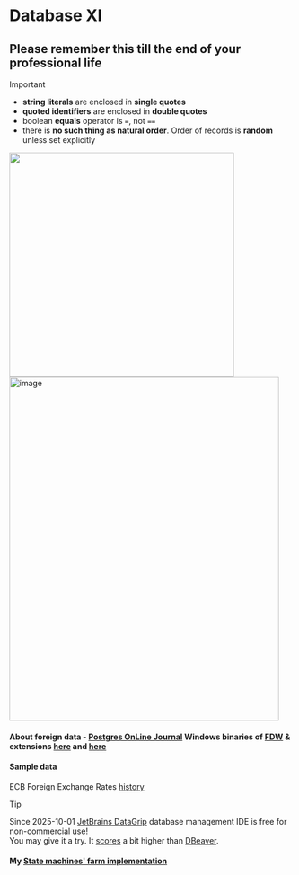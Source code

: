 # Database XI
## Please remember this till the end of your professional life
> [!IMPORTANT]
> - **string literals** are enclosed in **single quotes**
> - **quoted identifiers** are enclosed in **double quotes**
> - boolean **equals** operator is `=`, not `==`
> - there is **no such thing as natural order**. Order of records is **random** unless set explicitly
>   

<kbd><img width="400" src="https://github.com/user-attachments/assets/01c7a915-6be8-41be-b050-78612ad1c5ed" /></kbd>
<img width="480" height="612" alt="image" src="https://github.com/user-attachments/assets/80539a48-537a-4cb5-971c-3edaa7c56de7" />


#### About foreign data - [Postgres OnLine Journal](https://www.postgresonline.com/) Windows binaries of [FDW](https://www.postgresql.org/docs/current/ddl-foreign-data.html) & extensions [here](https://www.postgresonline.com/winextensions.php) and [here](https://www.postgresonline.com/journal/index.php?/categories/47-postgresql-versions)
#### Sample data
ECB Foreign Exchange Rates [history](https://www.ecb.europa.eu/stats/eurofxref/eurofxref-hist.zip)  
> [!TIP]
> Since 2025-10-01 [JetBrains DataGrip](https://www.jetbrains.com/datagrip/) database management IDE is free for non-commercial use!  
> You may give it a try. It [scores](https://www.g2.com/compare/dbeaver-vs-datagrip) a bit higher than [DBeaver](https://dbeaver.io/).


#### My [State machines' farm implementation](https://github.com/stefanov-sm/state-machine-farm)
